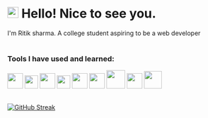 # <img src="https://raw.githubusercontent.com/Tarikul-Islam-Anik/Animated-Fluent-Emojis/master/Emojis/Smilies/Smiling%20Face%20with%20Sunglasses.png" alt="Smiling Face with Sunglasses" width="25" height="25" /> Hello! Nice to see you.
I'm Ritik sharma. A college student aspiring to be a web developer
<br><br>
<h3>Tools I have used and learned:</h3>
<p>
  <img width="35px" src="https://cdn.jsdelivr.net/gh/devicons/devicon@latest/icons/cplusplus/cplusplus-original.svg" />          
  <img width="30px" src="https://cdn.jsdelivr.net/gh/devicons/devicon@latest/icons/html5/html5-original.svg" />
  <img width="35px" src="https://cdn.jsdelivr.net/gh/devicons/devicon@latest/icons/tailwindcss/tailwindcss-original.svg" />          
  <img width="30px" src="https://cdn.jsdelivr.net/gh/devicons/devicon@latest/icons/javascript/javascript-original.svg" />
  <img width="35px" src="https://cdn.jsdelivr.net/gh/devicons/devicon@latest/icons/react/react-original.svg" />          
  <img width="35px" src="https://cdn.jsdelivr.net/gh/devicons/devicon@latest/icons/express/express-original.svg" />          
  <img width="42px" src="https://cdn.jsdelivr.net/gh/devicons/devicon@latest/icons/mysql/mysql-plain-wordmark.svg" />
  <img width="35px" src="https://cdn.jsdelivr.net/gh/devicons/devicon@latest/icons/postgresql/postgresql-original.svg" />                 
  <img width="40px" src="https://cdn.jsdelivr.net/gh/devicons/devicon@latest/icons/git/git-plain-wordmark.svg" />          
</p>
<br>
<a href="https://git.io/streak-stats"><img src="https://streak-stats.heroku.com?user=ritiksharmacodes" alt="GitHub Streak" /></a>
